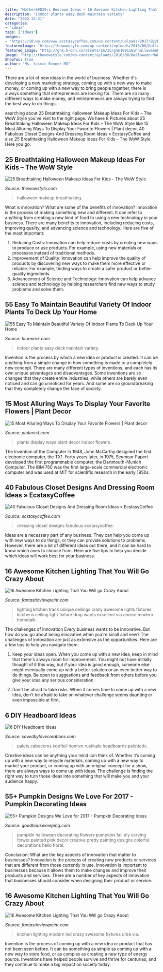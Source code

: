 ```yaml
---
title: "Mother&#039;s Bedroom Ideas ~ 16 Awesome Kitchen Lighting That You Will Go Crazy About"
description: "Indoor plants easy deck maintain variety"
date: "2022-12-31"
categories:
- "ideas"
tags: ["ideas"]
images:
- "https://i0.wp.com/www.ecstasycoffee.com/wp-content/uploads/2017/02/Dressing-Room-Design-Ideas33.jpg?resize=750%2C620"
featuredImage: "http://thewowstyle.com/wp-content/uploads/2016/08/Halloween-Make-up-Ideas.jpg"
featured_image: "http://ghk.h-cdn.co/assets/16/36/ghk100116yhhalloween05.jpg"
image: "http://thewowstyle.com/wp-content/uploads/2016/08/Halloween-Make-up-Ideas.jpg"
ShowToc: true
author: "Ms. Yasmin Renner MD"
---
```



There are a lot of new ideas in the world of business. Whether it's developing a new marketing strategy, coming up with a new way to make money, or coming up with a new way to bring people together, there is always something that entrepreneurs are looking for. There are so many different ways to make money, and entrepreneurs are always trying to find the best way to do things.

	

		
searching about 25 Breathtaking Halloween Makeup Ideas For Kids – The WoW Style you've visit to the right page. We have 8 Pictures about 25 Breathtaking Halloween Makeup Ideas For Kids – The WoW Style like 15 Most Alluring Ways To Display Your Favorite Flowers | Plant decor, 40 Fabulous Closet Designs And Dressing Room Ideas » EcstasyCoffee and also 25 Breathtaking Halloween Makeup Ideas For Kids – The WoW Style. Here you go:
		
    
## 25 Breathtaking Halloween Makeup Ideas For Kids – The WoW Style

<img loading=lazy src="http://thewowstyle.com/wp-content/uploads/2016/08/Halloween-Make-up-Ideas.jpg" onerror="this.onerror=null;this.src='https://tse1.mm.bing.net/th?id=OIP.R_9M4uOatbjFV3szXH5tdQHaLJ&amp;pid=15.1';" alt="25 Breathtaking Halloween Makeup Ideas For Kids – The WoW Style">

_Source: thewowstyle.com_

>halloween makeup breathtaking. 

	

What is innovation? What are some of the benefits of innovation?
Innovation is the process of making something new and different. It can refer to anything from creating a new kind of food to using a new technology in your business. There are many benefits to innovation, including reducing costs, improving quality, and advancing science and technology. Here are five of the most important: 
1. Reducing Costs: Innovation can help reduce costs by creating new ways to produce or use products. For example, using new materials or processes instead of traditional methods.
2. Improvement of Quality: Innovation can help improve the quality of products by discovering new ways to make them more effective or reliable. For example, finding ways to create a safer product or better-quality ingredients.
3. Advancement of Science and Technology: Innovation can help advance science and technology by helping researchers find new ways to study problems and solve them.

    
## 55 Easy To Maintain Beautiful Variety Of Indoor Plants To Deck Up Your Home

<img loading=lazy src="https://www.blurmark.com/wp-content/uploads/2017/05/Indoor-Forest.jpg" onerror="this.onerror=null;this.src='https://tse3.mm.bing.net/th?id=OIP.5GdZd2wpy5QYvNioXOUvVwHaJ4&amp;pid=15.1';" alt="55 Easy To Maintain Beautiful Variety Of Indoor Plants To Deck Up Your Home">

_Source: blurmark.com_

>indoor plants easy deck maintain variety. 

	

Invention is the process by which a new idea or product is created. It can be anything from a simple change in how something is made to a completely new concept. There are many different types of inventions, and each has its own unique advantages and disadvantages. Some inventions are so changes that they create entire industries, while others are barely even noticed and can go unnoticed for years. And some are so groundbreaking that they completely change the face of society.

    
## 15 Most Alluring Ways To Display Your Favorite Flowers | Plant Decor

<img loading=lazy src="https://i.pinimg.com/736x/0c/e2/8b/0ce28bd08ee9016860bd93ed08d359e3.jpg" onerror="this.onerror=null;this.src='https://tse2.mm.bing.net/th?id=OIP.EJRWFD0XkVm45UAEuL8gAwHaIP&amp;pid=15.1';" alt="15 Most Alluring Ways To Display Your Favorite Flowers | Plant decor">

_Source: pinterest.com_

>plants display ways plant decor indoor flowers. 

	

The Invention of the Computer
In 1948, John McCarthy designed the first electronic computer, the TX1. Forty years later, in 1975, Seymour Papert developed the first programmable computer, the Dartmouth-Munich Computer. The IBM 760 was the first large-scale commercial electronic computer and was used at MIT for scientific research in the early 1950s.

    
## 40 Fabulous Closet Designs And Dressing Room Ideas » EcstasyCoffee

<img loading=lazy src="https://i0.wp.com/www.ecstasycoffee.com/wp-content/uploads/2017/02/Dressing-Room-Design-Ideas33.jpg?resize=750%2C620" onerror="this.onerror=null;this.src='https://tse4.mm.bing.net/th?id=OIP.YiLMljXgVSUIugQA-nJf5gHaGH&amp;pid=15.1';" alt="40 Fabulous Closet Designs And Dressing Room Ideas » EcstasyCoffee">

_Source: ecstasycoffee.com_

>dressing closet designs fabulous ecstasycoffee. 

	

Ideas are a necessary part of any business. They can help you come up with new ways to do things, or they can provide solutions to problems. However, there are a lot of different ideas out there, and it can be hard to know which ones to choose from. Here are five tips to help you decide which ideas will work best for your business.

    
## 16 Awesome Kitchen Lighting That You Will Go Crazy About

<img loading=lazy src="http://www.fantasticviewpoint.com/wp-content/uploads/2017/03/track-lighting-ideas-5-best-awesome-track-lighting-ideas-home-design-inspiration-634x846.jpg" onerror="this.onerror=null;this.src='https://tse4.mm.bing.net/th?id=OIP.tvMx1kok1ZvD47_eXcufrwHaJ4&amp;pid=15.1';" alt="16 Awesome Kitchen Lighting That You Will go Crazy About">

_Source: fantasticviewpoint.com_

>lighting kitchen track unique ceilings crazy awesome lights fixtures kitchens ceiling light fixture drop wants excellent via choice modern hometalk. 

	

The challenges of innovation
Every business wants to be innovative. But how do you go about being innovative when you're small and new? The challenges of innovation are just as extensive as the opportunities. Here are a few tips to help you navigate them:
1. Keep your ideas open. When you come up with a new idea, keep in mind that there's always room for improvement. You might not have initially thought of it this way, but if your idea is good enough, someone else might eventually come up with a better solution or an even better way to do things. Be open to suggestions and feedback from others before you give your idea any serious consideration.

2. Don't be afraid to take risks. When it comes time to come up with a new idea, don't be afraid to take on whatever challenge seems daunting or even impossible at first.

    
## 6 DIY Headboard Ideas

<img loading=lazy src="https://savedbylovecreations.com/wp-content/uploads/2011/08/pallet.jpg" onerror="this.onerror=null;this.src='https://tse3.mm.bing.net/th?id=OIP.QfFWxZUHxjJk-U1sq5CuUwHaLG&amp;pid=15.1';" alt="6 DIY Headboard Ideas">

_Source: savedbylovecreations.com_

>palets cabeceros kopfteil homivo rustikale headboards palettede. 

	

Creative ideas can be anything your mind can think of. Whether it’s coming up with a new way to recycle materials, coming up with a new way to market your product, or coming up with an original concept for a show, there are always ways to come up with ideas. The challenge is finding the right way to turn those ideas into something that will make you and your audience happy.

    
## 55+ Pumpkin Designs We Love For 2017 - Pumpkin Decorating Ideas

<img loading=lazy src="http://ghk.h-cdn.co/assets/16/36/ghk100116yhhalloween05.jpg" onerror="this.onerror=null;this.src='https://tse3.mm.bing.net/th?id=OIP.1Gs4OMMu_oVwxYWOh7qaYQHaLH&amp;pid=15.1';" alt="55+ Pumpkin Designs We Love for 2017 - Pumpkin Decorating Ideas">

_Source: goodhousekeeping.com_

>pumpkin halloween decorating flowers pumpkins fall diy carving flower painted pink decor creative pretty painting designs colorful decorations hello floral. 

	

Conclusion: What are the key aspects of innovation that matter to businesses?
Innovation is the process of creating new products or services that are different from those currently in use. Innovation is important to businesses because it allows them to make changes and improve their products and services. There are a number of key aspects of innovation that businesses should consider when designing their product or service.

    
## 16 Awesome Kitchen Lighting That You Will Go Crazy About

<img loading=lazy src="http://www.fantasticviewpoint.com/wp-content/uploads/2017/03/awesome-ultra-modern-kitchen-lighting-fixtures-ideas-634x929.jpg" onerror="this.onerror=null;this.src='https://tse1.mm.bing.net/th?id=OIP.4rFEWYpF8hY_vCeOsAKGvwHaK2&amp;pid=15.1';" alt="16 Awesome Kitchen Lighting That You Will go Crazy About">

_Source: fantasticviewpoint.com_

>kitchen lighting modern led crazy awesome fixtures ultra via. 

	

Invention is the process of coming up with a new idea or product that has not been seen before. It can be something as simple as coming up with a new way to store food, or as complex as creating a new type of energy source. Inventions have helped people survive and thrive for centuries, and they continue to make a big impact on society today.

